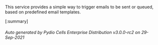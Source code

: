 






This service provides a simple way to trigger emails to be sent or queued, based on predefined email templates.

[:summary]

###### Auto generated by Pydio Cells Enterprise Distribution v3.0.0-rc2 on 29-Sep-2021
